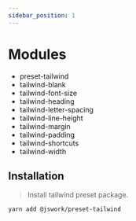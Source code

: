 ```yaml
---
sidebar_position: 1
---
```


# Modules
- preset-tailwind
- tailwind-blank
- tailwind-font-size
- tailwind-heading
- tailwind-letter-spacing
- tailwind-line-height
- tailwind-margin
- tailwind-padding
- tailwind-shortcuts
- tailwind-width

## Installation
> Install tailwind preset package.

```shell
yarn add @jswork/preset-tailwind
```
